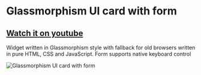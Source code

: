 # Glassmorphism UI card with form

## [Watch it on youtube](https://youtu.be/XLOjE0lJfu0)

Widget written in Glassmorphism style with fallback for old browsers written in pure HTML, CSS and JavaScript. Form supports native keyboard control

![Glassmorphism UI card with form](https://user-images.githubusercontent.com/14329906/109399183-b7a51900-795a-11eb-9e57-c5d6452226fe.png)

